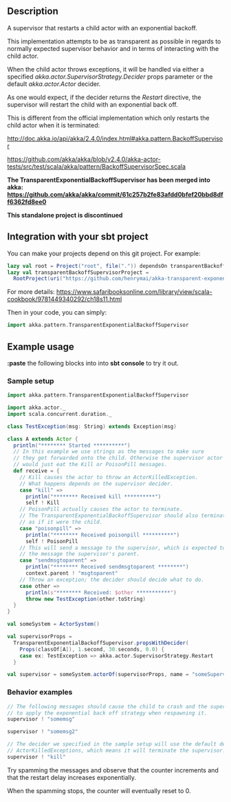 ## Description
A supervisor that restarts a child actor with an exponential backoff.

This implementation attempts to be as transparent as possible in regards to normally expected supervisor behavior and in terms of interacting with the child actor.

When the child actor throws exceptions, it will be handled via either a specified *akka.actor.SupervisorStrategy.Decider* props parameter or the default *akka.actor.Actor* decider.

As one would expect, if the decider returns the *Restart* directive, the supervisor will restart the child with an exponential back off.

This is different from the official implementation which only restarts the child actor when it is terminated:

http://doc.akka.io/api/akka/2.4.0/index.html#akka.pattern.BackoffSupervisor

https://github.com/akka/akka/blob/v2.4.0/akka-actor-tests/src/test/scala/akka/pattern/BackoffSupervisorSpec.scala

**The TransparentExponentialBackoffSupervisor has been merged into akka: https://github.com/akka/akka/commit/61c257b2fe83afdd0bfef20bbd8dff6362fd8ee0**

**This standalone project is discontinued**

## Integration with your sbt project
You can make your projects depend on this git project.
For example:
```scala
lazy val root = Project("root", file(".")) dependsOn transparentBackoffSupervisorProject
lazy val transparentBackoffSupervisorProject =
  RootProject(uri("https://github.com/henrymai/akka-transparent-exponential-backoff-supervisor.git#master"))
```
For more details: https://www.safaribooksonline.com/library/view/scala-cookbook/9781449340292/ch18s11.html

Then in your code, you can simply:
```scala
import akka.pattern.TransparentExponentialBackoffSupervisor
```

## Example usage
**:paste** the following blocks into into **sbt console** to try it out.

### Sample setup
```scala
import akka.pattern.TransparentExponentialBackoffSupervisor

import akka.actor._
import scala.concurrent.duration._

class TestException(msg: String) extends Exception(msg)

class A extends Actor {
  println("******** Started **********")
  // In this example we use strings as the messages to make sure
  // they get forwarded onto the child. Otherwise the supervisor actor
  // would just eat the Kill or PoisonPill messages.
  def receive = {
    // Kill causes the actor to throw an ActorKilledException.
    // What happens depends on the supervisor decider.
    case "kill" =>
      println("******** Received kill **********")
      self ! Kill
    // PoisonPill actually causes the actor to terminate.
    // The TransparentExponentialBackoffSupervisor should also terminate
    // as if it were the child.
    case "poisonpill" =>
      println("******** Received poisonpill **********")
      self ! PoisonPill
    // This will send a message to the supervisor, which is expected to forward
    // the message the supervisor's parent.
    case "sendmsgtoparent" =>
      println("******** Received sendmsgtoparent ********")
      context.parent ! "msgtoparent"
    // Throw an exception; the decider should decide what to do.
    case other =>
      println(s"******** Received: $other ***********")
      throw new TestException(other.toString)
  }
}

val someSystem = ActorSystem()

val supervisorProps =
  TransparentExponentialBackoffSupervisor.propsWithDecider(
    Props(classOf[A]), 1.second, 30.seconds, 0.0) {
    case ex: TestException => akka.actor.SupervisorStrategy.Restart
  }

val supervisor = someSystem.actorOf(supervisorProps, name = "someSupervisor")
```

### Behavior examples
```scala
// The following messages should cause the child to crash and the supervisor
// to apply the exponential back off strategy when respawning it.
supervisor ! "somemsg"

supervisor ! "somemsg2"
```

```scala
// The decider we specified in the sample setup will use the default decider for
// ActorKilledExceptions, which means it will terminate the supervisor.
supervisor ! "kill"
```
Try spamming the messages and observe that the counter increments and that the restart delay increases exponentially.

When the spamming stops, the counter will eventually reset to 0.
